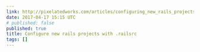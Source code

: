 ```yaml
---
link: http://pixelatedworks.com/articles/configuring_new_rails_projects_with_railsrc_and_templates/
date: 2017-04-17 15:15 UTC
# published: false
published: true
title: Configure new rails projects with .railsrc
tags: []
---
```




